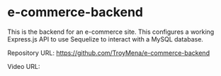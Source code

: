 # e-commerce-backend

This is the backend for an e-commerce site. This configures a working Express.js API to use Sequelize to interact with a MySQL database.

Repository URL: https://github.com/TroyMena/e-commerce-backend

Video URL: 